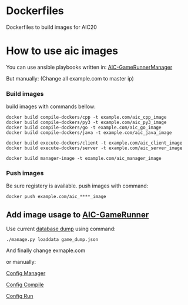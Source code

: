 # Dockerfiles
Dockerfiles to build images for AIC20 

# How to use aic images

You can use ansible playbooks written in: [AIC-GameRunnerManager](https://github.com/SharifAIChallenge/AIC-GameRunnerManager)

But manually:
(Change all example.com to master ip)

### Build images

build images with commands bellow:
```
docker build compile-dockers/cpp -t example.com/aic_cpp_image
docker build compile-dockers/py3 -t example.com/aic_py3_image
docker build compile-dockers/go -t example.com/aic_go_image
docker build compile-dockers/java -t example.com/aic_java_image

docker build execute-dockers/client -t example.com/aic_client_image
docker build execute-dockers/server -t example.com/aic_server_image

docker build manager-image -t example.com/aic_manager_image
```

### Push images

Be sure registery is available.
push images with command:
```.env
docker push example.com/aic_****_image
```

## Add image usage to [AIC-GameRunner](https://github.com/SharifAIChallenge/AIC-GameRunner)

Use current [database dump](game_dump.json) using command:
```
./manage.py loaddata game_dump.json
```
And finally change exmaple.com


or manually:

[Config Manager](MANAGER.md)

[Config Compile](COMPILE.md)

[Config Run](RUN.md)


